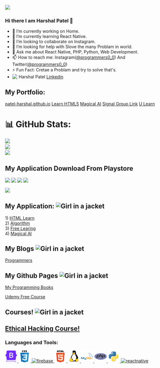 ![](https://komarev.com/ghpvc/?username=your-github-patel-harshal&color=green)


### Hi there I am Harshal Patel 👋

- 🔭 I’m currently working on Home.
- 🌱 I’m currently learning React Native.
- 👯 I’m looking to collaborate on Instagram.
- 🤔 I’m looking for help with Slove the many Problam in world.
- 💬 Ask me about React Native, PHP, Python, Web Development.
- 📫 How to reach me: Instagram(<a href="https://www.instagram.com/programmers0_0">@programmers0_0</a>) And Twitter(<a href="https://twitter.com/programmers0_0">@programmers0_0</a>)
- ⚡ Fun Fact: Cretae a Problam and try to solve that's.
-  Harshal Patel [Linkedin](https://www.linkedin.com/in/harshal-bhagat21/) <a href="https://www.linkedin.com/in/harshal-bhagat21/"><img align="left" src="https://raw.githubusercontent.com/yushi1007/yushi1007/main/images/linkedin.svg" width="21px"/></a> 

<h2>My Portfolio:</h2>
<a href="https://patel-harshal.github.io/">patel-harshal.github.io</a>
<a href="https://learnhtml5.vercel.app/">Learn HTML5</a>
<a href="https://magicalai.vercel.app/">Magical AI</a>
<a href="https://signalgroup.vercel.app/">Signal Group Link</a>
<a href="https://ulearnapp.vercel.app/">U Learn</a>

# 📊 GitHub Stats:
![](https://github-readme-stats.vercel.app/api?username=patel-harshal&theme=dark&hide_border=false&include_all_commits=false&count_private=false)<br/>
![](https://github-readme-streak-stats.herokuapp.com/?user=patel-harshal&theme=dark&hide_border=false)<br/>
![](https://github-readme-stats.vercel.app/api/top-langs/?username=patel-harshal&theme=dark&hide_border=false&include_all_commits=false&count_private=false&layout=compact)


## My Application Download From Playstore
<a href="https://play.google.com/store/apps/details?id=com.learnhtml5"><img src="LearnHTML.png"  width="100"></a>
<a href="https://play.google.com/store/apps/details?id=com.ulearn"><img src="ULeran.png"  width="100"></a>
<a href="https://play.google.com/store/apps/details?id=com.signalgroupapp"><img src="SignalGroup.png"  width="100"></a>
<a href="https://play.google.com/store/apps/details?id=com.magicalai"><img src="MagicalAI.png"  width="100"></a>

<a href="https://play.google.com/store/apps/developer?id=harshal+patel"><img src="playstore.png"  width="120"></a>


<h2>My Application: <img src="https://helios-i.mashable.com/imagery/articles/04EZglaVzAW19V6FIiDD3TA/images-1.fit_lim.size_376x.png" alt="Girl in a jacket" style="width:20px;height:20px;">
</h2>
	1) <a href="https://play.google.com/store/apps/details?id=com.learnhtml5">HTML Learn</a><br>
	2) <a href="https://github.com/harshalpro224/Algorithms-app">Algorithm</a><br>
	3) <a href="https://github.com/harshalpro224/Free-Learning-App">Free Learing</a><br>
	4) <a href="https://play.google.com/store/apps/details?id=com.magicalai">Magical AI</a><br>	
<h2>My Blogs 
<img src="https://cdn0.iconfinder.com/data/icons/social-networks-and-media-flat-icons/136/Social_Media_Socialmedia_network_share_socialnetwork_network-22-512.png" alt="Girl in a jacket" style="width:20px;height:20px;"></h2>
	<a href="https://infotechnologyxyz.blogspot.com/">Programmers</a>


## My Github Pages <img src="https://cdn-icons-png.flaticon.com/512/25/25231.png" alt="Girl in a jacket" style="width:20px;height:20px;">

[My Programming Books](https://patel-harshal.github.io/mybooks/) 

[Udemy Free Course](https://patel-harshal.github.io/FreeUdemyCourse/index.html)

## Courses! <img src="https://sashabarab.org/wp-content/uploads/2015/02/course-icon.png" alt="Girl in a jacket" style="width:20px;height:20px;">

## [Ethical Hacking Course!](https://github.com/patel-harshal/Ethiacl-Hacking-Course)

<h3 align="left">Languages and Tools:</h3>
<p align="left"> <a href="https://getbootstrap.com" target="_blank"> <img src="https://raw.githubusercontent.com/devicons/devicon/master/icons/bootstrap/bootstrap-plain-wordmark.svg" alt="bootstrap" width="40" height="40"/> </a> <a href="https://www.w3schools.com/css/" target="_blank"> <img src="https://raw.githubusercontent.com/devicons/devicon/master/icons/css3/css3-original-wordmark.svg" alt="css3" width="40" height="40"/> </a> <a href="https://firebase.google.com/" target="_blank"> <img src="https://www.vectorlogo.zone/logos/firebase/firebase-icon.svg" alt="firebase" width="40" height="40"/> </a> <a href="https://www.w3.org/html/" target="_blank"> <img src="https://raw.githubusercontent.com/devicons/devicon/master/icons/html5/html5-original-wordmark.svg" alt="html5" width="40" height="40"/> </a> <a href="https://www.linux.org/" target="_blank"> <img src="https://raw.githubusercontent.com/devicons/devicon/master/icons/linux/linux-original.svg" alt="linux" width="40" height="40"/> </a> <a href="https://www.mysql.com/" target="_blank"> <img src="https://raw.githubusercontent.com/devicons/devicon/master/icons/mysql/mysql-original-wordmark.svg" alt="mysql" width="40" height="40"/> </a> <a href="https://www.php.net" target="_blank"> <img src="https://raw.githubusercontent.com/devicons/devicon/master/icons/php/php-original.svg" alt="php" width="40" height="40"/> </a> <a href="https://www.python.org" target="_blank"> <img src="https://raw.githubusercontent.com/devicons/devicon/master/icons/python/python-original.svg" alt="python" width="40" height="40"/> </a> <a href="https://reactnative.dev/" target="_blank"> <img src="https://reactnative.dev/img/header_logo.svg" alt="reactnative" width="40" height="40"/> </a> </p>
